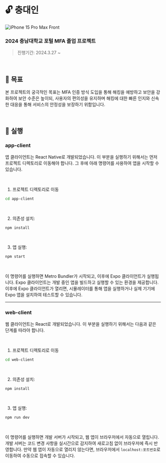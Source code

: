 # 🔓 충대인
![iPhone 15 Pro Max Front](https://github.com/CNU-MFA/.github/assets/33623123/e6631833-8bf5-4824-bf23-983b8bd4627c)
### 2024 충남대학교 포털 MFA 졸업 프로젝트
> 진행기간: 2024.3.27 ~

<br />

## 🎯 목표
본 프로젝트의 궁극적인 목표는 MFA 인증 방식 도입을 통해 해킹을 예방하고 보안을 강화하여 보안 수준은 높이되, 사용자의 편의성을 유지하며 해킹에 대한 빠른 인지와 신속한 대응을 통해 서비스의 안정성을 보장하기 위함입니다.

<br />

## 🚀 실행
### app-client
앱 클라이언트는 React Native로 개발되었습니다. 이 부분을 실행하기 위해서는 먼저 프로젝트 디렉토리로 이동해야 합니다. 그 후에 아래 명령어를 사용하여 앱을 시작할 수 있습니다.

<br />

1. 프로젝트 디렉토리로 이동
```bash
cd app-client
```

<br />

2. 의존성 설치:
```bash
npm install
```

<br />

3. 앱 실행:
```bash
npm start
```

<br />

이 명령어를 실행하면 Metro Bundler가 시작되고, 이후에 Expo 클라이언트가 실행됩니다. Expo 클라이언트는 개발 중인 앱을 빌드하고 실행할 수 있는 환경을 제공합니다. 이후에 Expo 클라이언트가 열리면, 시뮬레이터를 통해 앱을 실행하거나 실제 기기에 Expo 앱을 설치하여 테스트할 수 있습니다.

<hr />

### web-client
웹 클라이언트는 React로 개발되었습니다. 이 부분을 실행하기 위해서는 다음과 같은 단계를 따라야 합니다.

<br />

1. 프로젝트 디렉토리로 이동
```bash
cd web-client
```

<br />

2. 의존성 설치:
```bash
npm install
```

<br />

3. 앱 실행:
```bash
npm run dev
```

<br />

이 명령어를 실행하면 개발 서버가 시작되고, 웹 앱이 브라우저에서 자동으로 열립니다. 개발 서버는 코드 변경 사항을 실시간으로 감지하여 새로고침 없이 브라우저에 즉시 반영합니다. 만약 웹 앱이 자동으로 열리지 않는다면, 브라우저에서 `localhost:포트번호`로 이동하여 수동으로 접속할 수 있습니다.
